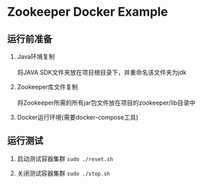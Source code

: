 # Zookeeper Docker Example

## 运行前准备

1. Java环境复制<br><br>
将JAVA SDK文件夹放在项目根目录下，并重命名该文件夹为jdk

2. Zookeeper库文件复制<br><br>
将Zookeeper所需的所有jar包文件放在项目的zookeeper/lib目录中

3. Docker运行环境(需要docker-compose工具)

## 运行测试

1. 启动测试容器集群 `sudo ./reset.sh`

2. 关闭测试容器集群 `sudo ./stop.sh`
